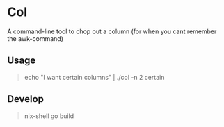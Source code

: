 # Col

A command-line tool to chop out a column (for when you cant remember the awk-command)

## Usage

> echo "I     want    certain  columns" | ./col -n 2
> certain

## Develop

> nix-shell
> go build